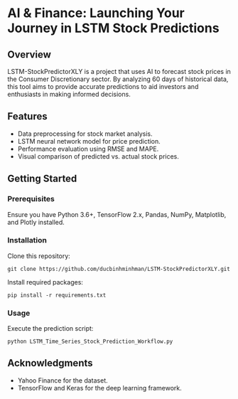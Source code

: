 # AI & Finance: Launching Your Journey in LSTM Stock Predictions

## Overview
LSTM-StockPredictorXLY is a project that uses AI to forecast stock prices in the Consumer Discretionary sector. By analyzing 60 days of historical data, this tool aims to provide accurate predictions to aid investors and enthusiasts in making informed decisions.

## Features
- Data preprocessing for stock market analysis.
- LSTM neural network model for price prediction.
- Performance evaluation using RMSE and MAPE.
- Visual comparison of predicted vs. actual stock prices.

## Getting Started
### Prerequisites
Ensure you have Python 3.6+, TensorFlow 2.x, Pandas, NumPy, Matplotlib, and Plotly installed.

### Installation
Clone this repository:
```
git clone https://github.com/ducbinhminhman/LSTM-StockPredictorXLY.git
```
Install required packages:
```
pip install -r requirements.txt
```

### Usage
Execute the prediction script:
```
python LSTM_Time_Series_Stock_Prediction_Workflow.py
```

## Acknowledgments
- Yahoo Finance for the dataset.
- TensorFlow and Keras for the deep learning framework.
